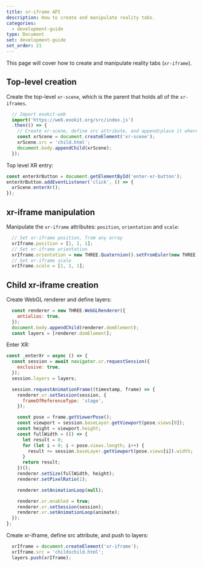 ```yaml
---
title: xr-iframe API
description: How to create and manipulate reality tabs.
categories:
  - development-guide
type: Document
set: development-guide
set_order: 21
---
```


This page will cover how to create and manipulate reality tabs (`xr-iframe`).

## Top-level creation

Create the top-level `xr-scene`, which is the parent that holds all of the `xr-iframes`.
```js
  // Import exokit-web
  import('https://web.exokit.org/src/index.js')
  .then(() => {
    // Create xr-scene, define src attribute, and append/place it wherever you want as if it was a normal canvas
    const xrScene = document.createElement('xr-scene');
    xrScene.src = 'child.html';
    document.body.appendChild(xrScene);
  });
```

Top level XR entry:

```js
const enterXrButton = document.getElementById('enter-xr-button');
enterXrButton.addEventListener('click', () => {
  xrScene.enterXr();
});
```

## xr-iframe manipulation

Manipulate the `xr-iframe` attributes: `position`, `orientation` and `scale`:

```js
  // Set xr-iframe position, from any array
  xrIframe.position = [1, 1, 1];
  // Set xr-iframe orientation
  xrIframe.orientation = new THREE.Quaternion().setFromEuler(new THREE.Euler(1, 1, 1, 'YXZ')).toArray();
  // Set xr-iframe scale
  xrIframe.scale = [1, 1, 1];
```

## Child xr-iframe creation

Create WebGL renderer and define layers:

```js
  const renderer = new THREE.WebGLRenderer({
    antialias: true,
  });
  document.body.appendChild(renderer.domElement);
  const layers = [renderer.domElement];
```

Enter XR:

```js
const _enterXr = async () => {
  const session = await navigator.xr.requestSession({
    exclusive: true,
  });
  session.layers = layers;

  session.requestAnimationFrame((timestamp, frame) => {
    renderer.vr.setSession(session, {
      frameOfReferenceType: 'stage',
    });

    const pose = frame.getViewerPose();
    const viewport = session.baseLayer.getViewport(pose.views[0]);
    const height = viewport.height;
    const fullWidth = (() => {
      let result = 0;
      for (let i = 0; i < pose.views.length; i++) {
        result += session.baseLayer.getViewport(pose.views[i]).width;
      }
      return result;
    })();
    renderer.setSize(fullWidth, height);
    renderer.setPixelRatio(1);

    renderer.setAnimationLoop(null);

    renderer.vr.enabled = true;
    renderer.vr.setSession(session);
    renderer.vr.setAnimationLoop(animate);
  });
};
```

Create xr-iframe, define src attribute, and push to layers:

```js
  xrIframe = document.createElement('xr-iframe');
  xrIframe.src = 'childschild.html';
  layers.push(xrIframe);
```
